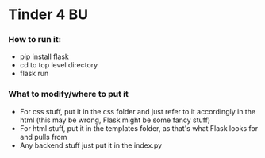 # Tinder 4 BU

### How to run it:
- pip install flask
- cd to top level directory
- flask run

### What to modify/where to put it
- For css stuff, put it in the css folder and just refer to it accordingly in the html (this may be wrong, Flask might be some fancy stuff)
- For html stuff, put it in the templates folder, as that's what Flask looks for and pulls from
- Any backend stuff just put it in the index.py